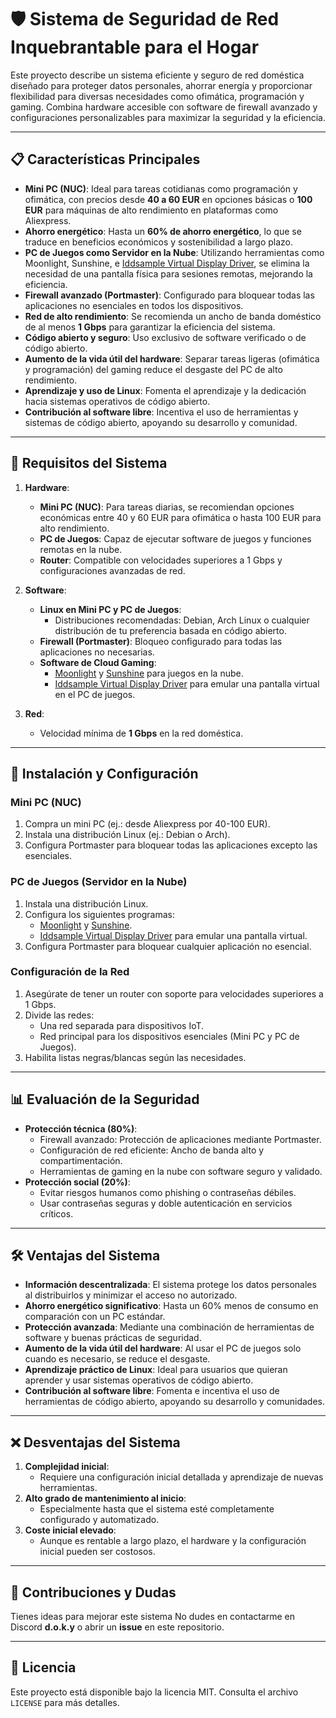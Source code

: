 # 🛡️ Sistema de Seguridad de Red Inquebrantable para el Hogar

Este proyecto describe un sistema eficiente y seguro de red doméstica diseñado para proteger datos personales, ahorrar energía y proporcionar flexibilidad para diversas necesidades como ofimática, programación y gaming. Combina hardware accesible con software de firewall avanzado y configuraciones personalizables para maximizar la seguridad y la eficiencia.

---

## 📋 Características Principales

- **Mini PC (NUC)**: Ideal para tareas cotidianas como programación y ofimática, con precios desde **40 a 60 EUR** en opciones básicas o **100 EUR** para máquinas de alto rendimiento en plataformas como Aliexpress.
- **Ahorro energético**: Hasta un **60% de ahorro energético**, lo que se traduce en beneficios económicos y sostenibilidad a largo plazo.
- **PC de Juegos como Servidor en la Nube**: Utilizando herramientas como Moonlight, Sunshine, e [Iddsample Virtual Display Driver](https://github.com/itsmikethetech/Virtual-Display-Driver), se elimina la necesidad de una pantalla física para sesiones remotas, mejorando la eficiencia.
- **Firewall avanzado (Portmaster)**: Configurado para bloquear todas las aplicaciones no esenciales en todos los dispositivos.
- **Red de alto rendimiento**: Se recomienda un ancho de banda doméstico de al menos **1 Gbps** para garantizar la eficiencia del sistema.
- **Código abierto y seguro**: Uso exclusivo de software verificado o de código abierto.
- **Aumento de la vida útil del hardware**: Separar tareas ligeras (ofimática y programación) del gaming reduce el desgaste del PC de alto rendimiento.
- **Aprendizaje y uso de Linux**: Fomenta el aprendizaje y la dedicación hacia sistemas operativos de código abierto.
- **Contribución al software libre**: Incentiva el uso de herramientas y sistemas de código abierto, apoyando su desarrollo y comunidad.

---

## 🔧 Requisitos del Sistema

1. **Hardware**:
   - **Mini PC (NUC)**: Para tareas diarias, se recomiendan opciones económicas entre 40 y 60 EUR para ofimática o hasta 100 EUR para alto rendimiento.
   - **PC de Juegos**: Capaz de ejecutar software de juegos y funciones remotas en la nube.
   - **Router**: Compatible con velocidades superiores a 1 Gbps y configuraciones avanzadas de red.

2. **Software**:
   - **Linux en Mini PC y PC de Juegos**:
     - Distribuciones recomendadas: Debian, Arch Linux o cualquier distribución de tu preferencia basada en código abierto.
   - **Firewall (Portmaster)**: Bloqueo configurado para todas las aplicaciones no necesarias.
   - **Software de Cloud Gaming**:
     - [Moonlight](https://moonlight-stream.org/) y [Sunshine](https://github.com/LizardByte/Sunshine) para juegos en la nube.
     - [Iddsample Virtual Display Driver](https://github.com/itsmikethetech/Virtual-Display-Driver) para emular una pantalla virtual en el PC de juegos.

3. **Red**:
   - Velocidad mínima de **1 Gbps** en la red doméstica.

---

## 🚀 Instalación y Configuración

### Mini PC (NUC)
1. Compra un mini PC (ej.: desde Aliexpress por 40-100 EUR).
2. Instala una distribución Linux (ej.: Debian o Arch).
3. Configura Portmaster para bloquear todas las aplicaciones excepto las esenciales.

### PC de Juegos (Servidor en la Nube)
1. Instala una distribución Linux.
2. Configura los siguientes programas:
   - [Moonlight](https://moonlight-stream.org/) y [Sunshine](https://github.com/LizardByte/Sunshine).
   - [Iddsample Virtual Display Driver](https://github.com/itsmikethetech/Virtual-Display-Driver) para emular una pantalla virtual.
3. Configura Portmaster para bloquear cualquier aplicación no esencial.

### Configuración de la Red
1. Asegúrate de tener un router con soporte para velocidades superiores a 1 Gbps.
2. Divide las redes:
   - Una red separada para dispositivos IoT.
   - Red principal para los dispositivos esenciales (Mini PC y PC de Juegos).
3. Habilita listas negras/blancas según las necesidades.

---

## 📊 Evaluación de la Seguridad

- **Protección técnica (80%)**:
  - Firewall avanzado: Protección de aplicaciones mediante Portmaster.
  - Configuración de red eficiente: Ancho de banda alto y compartimentación.
  - Herramientas de gaming en la nube con software seguro y validado.
- **Protección social (20%)**:
  - Evitar riesgos humanos como phishing o contraseñas débiles.
  - Usar contraseñas seguras y doble autenticación en servicios críticos.

---

## 🛠️ Ventajas del Sistema

- **Información descentralizada**: El sistema protege los datos personales al distribuirlos y minimizar el acceso no autorizado.
- **Ahorro energético significativo**: Hasta un 60% menos de consumo en comparación con un PC estándar.
- **Protección avanzada**: Mediante una combinación de herramientas de software y buenas prácticas de seguridad.
- **Aumento de la vida útil del hardware**: Al usar el PC de juegos solo cuando es necesario, se reduce el desgaste.
- **Aprendizaje práctico de Linux**: Ideal para usuarios que quieran aprender y usar sistemas operativos de código abierto.
- **Contribución al software libre**: Fomenta e incentiva el uso de herramientas de código abierto, apoyando su desarrollo y comunidades.

---

## ❌ Desventajas del Sistema

1. **Complejidad inicial**:
   - Requiere una configuración inicial detallada y aprendizaje de nuevas herramientas.
2. **Alto grado de mantenimiento al inicio**:
   - Especialmente hasta que el sistema esté completamente configurado y automatizado.
3. **Coste inicial elevado**:
   - Aunque es rentable a largo plazo, el hardware y la configuración inicial pueden ser costosos.

---

## 🤝 Contribuciones y Dudas

Tienes ideas para mejorar este sistema No dudes en contactarme en Discord **d.o.k.y** o abrir un **issue** en este repositorio.

---

## 📝 Licencia

Este proyecto está disponible bajo la licencia MIT. Consulta el archivo `LICENSE` para más detalles.
